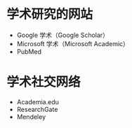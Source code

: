 # 学术研究的网站
* Google 学术（Google Scholar）
* Microsoft 学术（Microsoft Academic）
* PubMed


# 学术社交网络
* Academia.edu
* ResearchGate
* Mendeley

